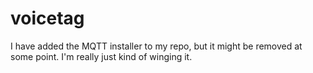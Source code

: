 # voicetag
I have added the MQTT installer to my repo, but it might be removed at some point. I'm really just kind of winging it.
